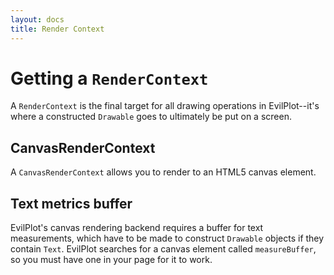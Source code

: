 ```yaml
---
layout: docs
title: Render Context 
---
```


# Getting a `RenderContext`

A `RenderContext` is the final target for all drawing operations in EvilPlot--it's where a constructed `Drawable` goes to ultimately be put on a screen.

## CanvasRenderContext

A `CanvasRenderContext` allows you to render to an HTML5 canvas element.

## Text metrics buffer
<!-- We should change the measureBuffer to evilplotMeasureBuffer and maybe just make one if it doesn't exist? -->
EvilPlot's canvas rendering backend requires a buffer for text measurements, which have to be made to construct `Drawable` objects if they contain `Text`. EvilPlot searches for a canvas element called `measureBuffer`, so you must have one in your page for it to work.


